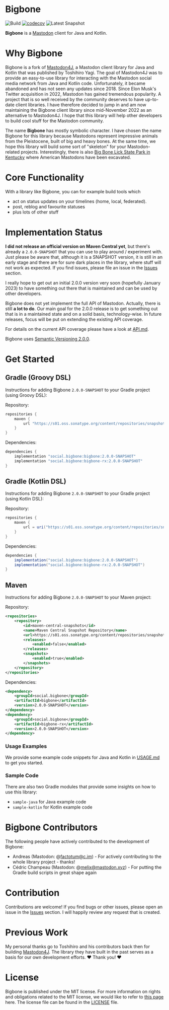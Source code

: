 # Bigbone

![Build](https://github.com/andregasser/bigbone/actions/workflows/build.yml/badge.svg)
[![codecov](https://codecov.io/gh/andregasser/bigbone/branch/master/graph/badge.svg?token=3AFHQQH547)](https://codecov.io/gh/andregasser/bigbone)
![Latest Snapshot](https://img.shields.io/badge/dynamic/xml?url=https://s01.oss.sonatype.org/content/repositories/snapshots/social/bigbone/bigbone/maven-metadata.xml&label=Latest%20Snapshot&color=blue&query=.//versioning/latest)

**Bigbone** is a [Mastodon](https://docs.joinmastodon.org/) client for Java and Kotlin.

# Why Bigbone

Bigbone is a fork of [Mastodon4J](https://github.com/sys1yagi/mastodon4j), a Mastodon client library for Java and Kotlin that was published by Toshihiro Yagi. 
The goal of Mastodon4J was to provide an easy-to-use library for interacting with the Mastodon social media network from Java and Kotlin code. Unfortunately, 
it became abandoned and has not seen any updates since 2018. Since Elon Musk's Twitter acquisition in 2022, Mastodon has gained tremendous popularity. A project
that is so well received by the community deserves to have up-to-date client libraries. I have therefore decided to jump in and am now maintaining the Bigbone 
client library since mid-November 2022 as an alternative to Mastodon4J. I hope that this library will help other developers to build cool stuff for the 
Mastodon community.

The name **Bigbone** has mostly symbolic character. I have chosen the name Bigbone for this library because Mastodons represent impressive animals from the 
Pleistocene, built of big and heavy bones. At the same time, we hope this library will build some sort of "skeleton" for your Mastodon-related projects. 
Interestingly, there is also [Big Bone Lick State Park in Kentucky](https://parks.ky.gov/union/parks/historic/big-bone-lick-state-historic-site) where 
American Mastodons have been excavated.

# Core Functionality

With a library like Bigbone, you can for example build tools which
- act on status updates on your timelines (home, local, federated).
- post, reblog and favourite statuses
- plus lots of other stuff

# Implementation Status

**I did not release an official version on Maven Central yet**, but there's already a `2.0.0-SNAPSHOT` that you can use to play around / experiment with. 
Just please be aware that, although it is a SNAPSHOT version, it is still in an early stage and there are for sure dark places in the library, where stuff will
not work as expected. If you find issues, please file an issue in the [Issues](https://github.com/andregasser/bigbone/issues) section.  

I really hope to get out an initial 2.0.0 version very soon (hopefully January 2023) to have something out there that is maintained and can be used by other 
developers.

Bigbone does not yet implement the full API of Mastodon. Actually, there is still **a lot to do**. Our main goal for the 2.0.0 release is to get something out 
that is in a maintained state and on a solid basis, technology-wise. In future releases, focus will be put on extending the existing API coverage. 

For details on the current API coverage please have a look at [API.md](API.md).

Bigbone uses [Semantic Versioning 2.0.0](http://semver.org/spec/v2.0.0.html).

# Get Started

## Gradle (Groovy DSL)

Instructions for adding Bigbone `2.0.0-SNAPSHOT` to your Gradle project (using Groovy DSL):

Repository:

```groovy
repositories {
    maven {
        url "https://s01.oss.sonatype.org/content/repositories/snapshots/"
    }
}
```

Dependencies:

```groovy
dependencies {
    implementation "social.bigbone:bigbone:2.0.0-SNAPSHOT"
    implementation "social.bigbone:bigbone-rx:2.0.0-SNAPSHOT"
}
```

## Gradle (Kotlin DSL)

Instructions for adding Bigbone `2.0.0-SNAPSHOT` to your Gradle project (using Kotlin DSL):

Repository:

```groovy
repositories {
    maven {
        url = uri("https://s01.oss.sonatype.org/content/repositories/snapshots/")
    }
}
```

Dependencies:

```groovy
dependencies {
    implementation("social.bigbone:bigbone:2.0.0-SNAPSHOT")
    implementation("social.bigbone:bigbone-rx:2.0.0-SNAPSHOT")
}
```

## Maven

Instructions for adding Bigbone `2.0.0-SNAPSHOT` to your Maven project:

Repository:

```xml
<repositories>
    <repository>
        <id>maven-central-snapshots</id>
        <name>Maven Central Snapshot Repository</name>
        <url>https://s01.oss.sonatype.org/content/repositories/snapshots/</url>
        <releases>
            <enabled>false</enabled>
        </releases>
        <snapshots>
            <enabled>true</enabled>
        </snapshots>
    </repository>
</repositories>
```

Dependencies:

```xml
<dependency>
    <groupId>social.bigbone</groupId>
    <artifactId>bigbone</artifactId>
    <version>2.0.0-SNAPSHOT</version>
</dependency>
<dependency>
    <groupId>social.bigbone</groupId>
    <artifactId>bigbone-rx</artifactId>
    <version>2.0.0-SNAPSHOT</version>
</dependency>
```

### Usage Examples

We provide some example code snippets for Java and Kotlin in [USAGE.md](USAGE.md) to get you started.

### Sample Code

There are also two Gradle modules that provide some insights on how to use this library:
- `sample-java` for Java example code
- `sample-kotlin` for Kotlin example code

# Bigbone Contributors

The following people have actively contributed to the development of Bigbone:

- Andreas (Mastodon: @factotum@c.im) - For actively contributing to the whole library project - thanks!
- Cédric Champeau (Mastodon: @melix@mastodon.xyz) - For putting the Gradle build scripts in great shape again

# Contribution

Contributions are welcome! If you find bugs or other issues, please open an issue in the [Issues](https://github.com/andregasser/bigbone/issues) section. I will 
happily review any request that is created.  

# Previous Work

My personal thanks go to Toshihiro and his contributors back then for building [Mastodon4J](https://github.com/sys1yagi/mastodon4j). The library they have
built in the past serves as a basis for our own development efforts. ❤️ Thank you! ❤️

# License

Bigbone is published under the MIT license. For more information on rights and obligations related to the MIT license, we would like to refer to
[this page](https://fossa.com/blog/open-source-licenses-101-mit-license/) here. The license file can be found in the [LICENSE](LICENSE) file.
